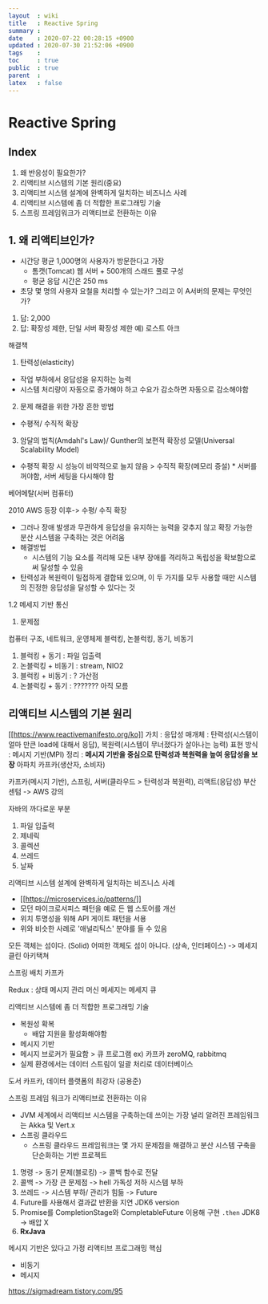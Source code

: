 ```yaml
---
layout  : wiki
title   : Reactive Spring
summary : 
date    : 2020-07-22 00:28:15 +0900
updated : 2020-07-30 21:52:06 +0900
tags    : 
toc     : true
public  : true
parent  : 
latex   : false
---
```


# Reactive Spring

## Index
1. 왜 반응성이 필요한가?
2. 리액티브 시스템의 기본 원리(중요)
3. 리액티브 시스템 설계에 완벽하게 일치하는 비즈니스 사례
4. 리액티브 시스템에 좀 더 적합한 프로그래밍 기술
5. 스프링 프레임워크가 리액티브로 전환하는 이유

## 1. 왜 리액티브인가?
* 시간당 평균 1,000명의 사용자가 방문한다고 가장
  * 톰캣(Tomcat) 웹 서버 + 500개의 스래드 풀로 구성
  * 평균 응답 시간은 250 ms
* 초당 몇 명의 사용자 요철을 처리할 수 있는가? 그리고 이 A서버의 문제는 무엇인가?
1) 답: 2,000
2) 답: 확장성 제한, 단일 서버 확장성 제한 예) 로스트 아크

해결책
1. 탄력성(elasticity)
  * 작업 부하에서 응답성을 유지하는 능력
  * 시스템 처리량이 자동으로 증가해야 하고 수요가 감소하면 자동으로 감소해야함
2. 문제 해결을 위한 가장 흔한 방법
  * 수평적/ 수직적 확장
3. 암달의 법칙(Amdahl's Law)/ Gunther의 보편적 확장성 모델(Universal Scalability Model)

* 수평적 확장 시 성능이 비약적으로 늘지 않음 > 수직적 확장(메모리 증설) * 서버를 꺼야함, 서버 세팅을 다시해야 함


베어메탈(서버 컴퓨터)


2010 AWS 등장 이후->  수평/ 수직 확장
 

* 그러나 장애 발생과 무관하게 응답성을 유지하는 능력을 갖추지 않고 확장 가능한 분산 시스템을 구축하는 것은 어려움
* 해결방법
  * 시스템의 기능 요소를 격리해 모든 내부 장애를 격리하고 독립성을 확보함으로써 달성할 수 있음
* 탄력성과 복원력이 밀접하게 결합돼 있으며, 이 두 가지를 모두 사용할 때만 시스템의 진정한 응답성을 달성할 수 있다는 것

1.2  메세지 기반 통신
  1. 문제점
    
컴퓨터 구조, 네트워크, 운영체제
블럭킹, 논블럭킹, 동기, 비동기
1) 블럭킹 + 동기 : 파일 입출력
2) 논블럭킹 + 비동기 : stream, NIO2
3) 블럭킹 + 비동기 : ? 가산점
4) 논블럭킹 + 동기 : ??????? 아직 모름

## 리액티브 시스템의 기본 원리
[[https://www.reactivemanifesto.org/ko]]
가치 : 응답성
매개체 : 탄력성(시스템이 얼마 만큰 load에 대해서 응답), 복원력(시스템이 무너졌다가 살아나는 능력)
표현 방식 : 메시지 기반(MPI)
정리 : **메시지 기반을 중심으로 탄력성과 복원력을 높여 응답성을 보장**
아파치 카프카(생산자, 소비자)

카프카(메시지 기반), 스프링, 서버(클라우드 > 탄력성과 복원력), 리액트(응답성)
부산 센텀 -> AWS 강의

자바의 까다로운 부분
1. 파일 입출력
2. 제네릭
3. 콜렉션
4. 쓰레드
5. 날짜

리액티브 시스템 설계에 완벽하게 일치하는 비즈니스 사례
* [[https://microservices.io/patterns/]]
* 모던 마이크로서피스 패턴을 예로 든 웹 스토어를 개선
* 위치 투명성을 위해 API 게이트 패턴을 서용
* 위와 비슷한 사례로 '애널리틱스' 분야를 들 수 있음

모든 객체는 섬이다. (Solid)
어떠한 객체도 섬이 아니다. (상속, 인터페이스) -> 메세지
클린 아키택쳐

스프링 배치 카프카

Redux : 상태 메시지 관리 머신
메세지는 메세지 큐

리액티브 시스템에 좀 더 적합한 프로그래밍 기술
* 복원성 확복
  * 배압 지원을 활성화해야함
*   메시지 기반
  * 메시지 브로커가 필요함 > 큐 프로그램 ex) 카프카 zeroMQ, rabbitmq
* 실제 환경에서는 데이터 스트림이 일괄 처리로 데이터베이스

도서 카프카, 데이터 플랫폼의 최강자 (공용준)

스프링 프레임 워크가 리액티브로 전환하는 이유
* JVM 세계에서 리액티브 시스템을 구축하는데 쓰이는 가장 널리 알려진 프레임워크는 Akka 및 Vert.x
* 스프링 클라우드
  * 스프링 클라우드 프레임워크는 몇 가지 문제점을 해결하고 분산 시스템 구축을 단순화하는 기반 프로젝트


1. 명령 -> 동기 문제(블로킹) -> 콜백 함수로 전달
2. 콜백 ->  가장 큰 문제점 -> hell 가독성 저하 시스템 부하
3. 쓰레드 -> 시스템 부하/ 관리가 힘듦 -> Future
4. Future를 사용해서 결과값 반환을 지연 JDK6 version
5. Promise를 CompletionStage와 CompletableFuture 이용해 구현  `.then`  JDK8 -> 배압 X
6. **RxJava**

메시지 기반은 있다고 가정
리액티브 프로그래밍 핵심
* 비동기
* 메시지

<https://sigmadream.tistory.com/95>
